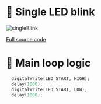 # 👀 Single LED blink

![singleBlink](https://github.com/Edveika/Arduino-LED/assets/113787144/e43ef5fe-7259-4fa2-8bb9-50d1fcfed2da)

[Full source code](https://github.com/Edveika/Arduino-LED/blob/main/SingleBlink/SingleBlink.ino)

# 🧠 Main loop logic

```c++
  digitalWrite(LED_START, HIGH);
  delay(1000);
  digitalWrite(LED_START, LOW);
  delay(1000);
```
